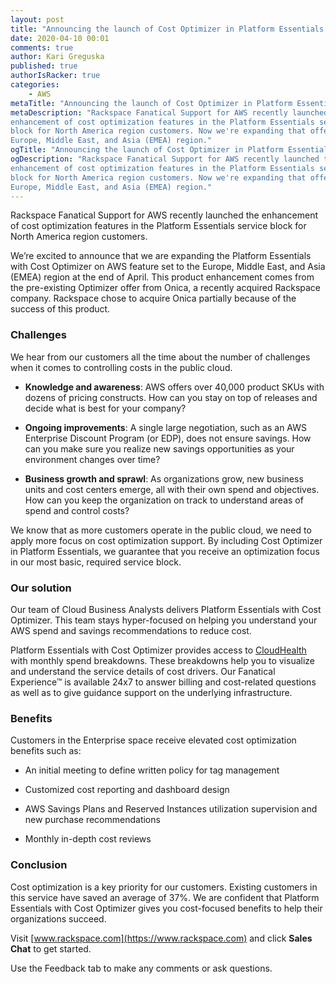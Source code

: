 ```yaml
---
layout: post
title: "Announcing the launch of Cost Optimizer in Platform Essentials on AWS"
date: 2020-04-10 00:01
comments: true
author: Kari Greguska
published: true
authorIsRacker: true
categories:
    - AWS
metaTitle: "Announcing the launch of Cost Optimizer in Platform Essentials on AWS"
metaDescription: "Rackspace Fanatical Support for AWS recently launched the
enhancement of cost optimization features in the Platform Essentials service
block for North America region customers. Now we're expanding that offer to the
Europe, Middle East, and Asia (EMEA) region."
ogTitle: "Announcing the launch of Cost Optimizer in Platform Essentials on AWS"
ogDescription: "Rackspace Fanatical Support for AWS recently launched the
enhancement of cost optimization features in the Platform Essentials service
block for North America region customers. Now we're expanding that offer to the
Europe, Middle East, and Asia (EMEA) region."
---
```


Rackspace Fanatical Support for AWS recently launched the enhancement of cost
optimization features in the Platform Essentials service block for North America
region customers.

<!-- more -->

We’re excited to announce that we are expanding the Platform Essentials with
Cost Optimizer on AWS feature set to the Europe, Middle East, and Asia (EMEA)
region at the end of April. This product enhancement comes from the pre-existing
Optimizer offer from Onica, a recently acquired Rackspace company. Rackspace
chose to acquire Onica partially because of the success of this product.

### Challenges

We hear from our customers all the time about the number of challenges when it
comes to controlling costs in the public cloud.

- **Knowledge and awareness**: AWS offers over 40,000 product SKUs with dozens
of pricing constructs. How can you stay on top of releases and decide what is
best for your company?

- **Ongoing improvements**: A single large negotiation, such as an AWS Enterprise
Discount Program (or EDP), does not ensure savings. How can you make sure you
realize new savings opportunities as your environment changes over time?

- **Business growth and sprawl**: As organizations grow, new business units and
cost centers emerge, all with their own spend and objectives. How can you keep
the organization on track to understand areas of spend and control costs?

We know that as more customers operate in the public cloud, we need to apply
more focus on cost optimization support. By including Cost Optimizer in Platform
Essentials, we guarantee that you receive an optimization focus in our most
basic, required service block.

### Our solution

Our team of Cloud Business Analysts delivers Platform Essentials with Cost
Optimizer. This team stays hyper-focused on helping you understand your AWS
spend and savings recommendations to reduce cost.

Platform Essentials with Cost Optimizer provides access to
[CloudHealth](https://developer.rackspace.com/blog/cloudhealth-for-fanatical-support-for-aws-release/)
with monthly spend breakdowns. These breakdowns help you to visualize and
understand the service details of cost drivers. Our Fanatical Experience&trade;
is available 24x7 to answer billing and cost-related questions as well as to
give guidance support on the underlying infrastructure.

### Benefits

Customers in the Enterprise space receive elevated cost optimization benefits
such as:

- An initial meeting to define written policy for tag management

- Customized cost reporting and dashboard design

- AWS Savings Plans and Reserved Instances utilization supervision and new purchase recommendations

- Monthly in-depth cost reviews

### Conclusion

Cost optimization is a key priority for our customers. Existing customers in
this service have saved an average of 37%. We are confident that Platform
Essentials with Cost Optimizer gives you cost-focused benefits to help their
organizations succeed.

Visit [www.rackspace.com](https://www.rackspace.com) and click **Sales Chat**
to get started.

Use the Feedback tab to make any comments or ask questions.
